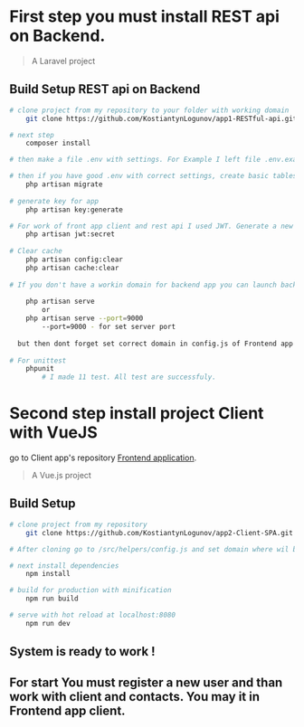 # First step you must install REST api on Backend.
> A Laravel project
## Build Setup REST api on Backend

``` bash
# clone project from my repository to your folder with working domain
    git clone https://github.com/KostiantynLogunov/app1-RESTful-api.git

# next step
    composer install

# then make a file .env with settings. For Example I left file .env.example. Pay attantion to DB settings!

# then if you have good .env with correct settings, create basic tables in you DataBase
    php artisan migrate
    
# generate key for app
    php artisan key:generate

# For work of front app client and rest api I used JWT. Generate a new secret of jwt:
    php artisan jwt:secret
    
# Clear cache
    php artisan config:clear
    php artisan cache:clear
    
# If you don't have a workin domain for backend app you can launch backend app in such a way:
  
    php artisan serve
        or
    php artisan serve --port=9000
        --port=9000 - for set server port
  
  but then dont forget set correct domain in config.js of Frontend app. 
  
# For unittest
    phpunit
        # I made 11 test. All test are successfuly.
```

# Second step install project Client with VueJS

go to Client app's repository [Frontend application](https://github.com/KostiantynLogunov/app2-Client-SPA).
> A Vue.js project

## Build Setup

``` bash
# clone project from my repository
    git clone https://github.com/KostiantynLogunov/app2-Client-SPA.git

# After cloning go to /src/helpers/config.js and set domain where wil be REST api on Backend. Set domain in file config.js, key - apiUrl. You have to set domain like example "http://domain.com/api". "/api" is required!

# next install dependencies
    npm install

# build for production with minification
    npm run build

# serve with hot reload at localhost:8080
    npm run dev
```
## System is ready to work !

## For start You must register a new user and than work with client and contacts. You may it in Frontend app client.
